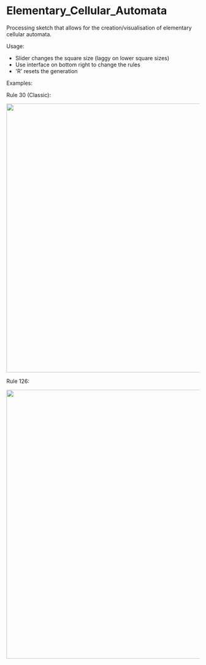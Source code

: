 # Elementary_Cellular_Automata
Processing sketch that allows for the creation/visualisation of elementary cellular automata.

Usage:
- Slider changes the square size (laggy on lower square sizes)
- Use interface on bottom right to change the rules
- 'R' resets the generation

Examples:

Rule 30 (Classic):

<img src="https://user-images.githubusercontent.com/47477832/156796357-aaa6e076-56c4-44c5-81b5-51b6ff215b95.PNG" width="700">

Rule 126:

<img src="https://user-images.githubusercontent.com/47477832/156797352-382261f6-be38-4d27-b1c8-1d5f1cc0697f.PNG" width="700">
